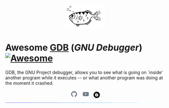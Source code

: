 <p align="center">
    <a href="https://en.wikipedia.org/wiki/GNU_Debugger">
      <img width="25%" src="https://github.com/cybersecurity-dev/cybersecurity-dev/blob/main/assets/GDB_logo.svg" />
    </a>
</p>

# Awesome [GDB](https://www.sourceware.org/gdb/) (_GNU Debugger_) [![Awesome](https://awesome.re/badge.svg)](https://awesome.re)
GDB, the GNU Project debugger, allows you to see what is going on `inside' another program while it executes -- or what another program was doing at the moment it crashed.
<p align="center">
    <a href="https://github.com/cybersecurity-dev/"><img height="25" src="https://github.com/cybersecurity-dev/cybersecurity-dev/blob/main/assets/github.svg" alt="GitHub"></a>
    &nbsp;
    <a href="https://www.youtube.com/@CyberThreatDefence"><img height="25" src="https://github.com/cybersecurity-dev/cybersecurity-dev/blob/main/assets/youtube.svg" alt="YouTube"></a>
    &nbsp;
    <a href="https://cyberthreatdefence.com/my_awesome_lists"><img height="20" src="https://github.com/cybersecurity-dev/cybersecurity-dev/blob/main/assets/blog.svg" alt="My Awesome Lists"></a>
    <img src="https://github.com/cybersecurity-dev/cybersecurity-dev/blob/main/assets/bar.gif">
</p>

